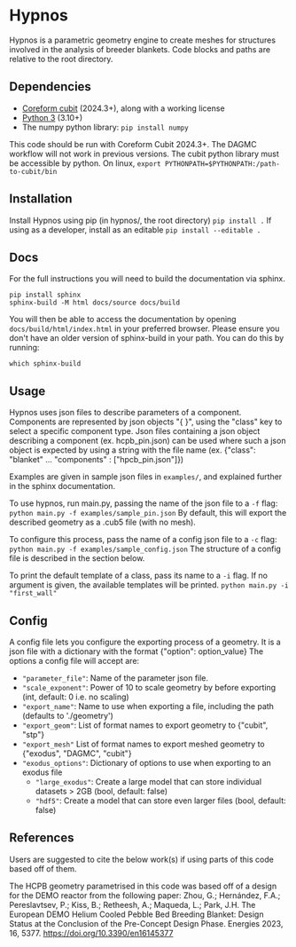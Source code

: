 # Hypnos

Hypnos is a parametric geometry engine to create meshes for structures involved in the analysis of breeder blankets.
Code blocks and paths are relative to the root directory.

## Dependencies
+ [Coreform cubit](https://coreform.com/products/downloads/) (2024.3+), along with a working license
+ [Python 3](https://www.python.org/downloads/) (3.10+)
+ The numpy python library: `pip install numpy`

This code should be run with Coreform Cubit 2024.3+. The DAGMC workflow will not work in previous versions.
The cubit python library must be accessible by python. On linux,
`export PYTHONPATH=$PYTHONPATH:/path-to-cubit/bin`

## Installation
Install Hypnos using pip (in hypnos/, the root directory)
`pip install .`
If using as a developer, install as an editable
`pip install --editable .`

## Docs
For the full instructions you will need to build the documentation via sphinx.
```
pip install sphinx
sphinx-build -M html docs/source docs/build
```
You will then be able to access the documentation by opening `docs/build/html/index.html` in your preferred browser.
Please ensure you don't have an older version of sphinx-build in your path. You can do this by running:
```
which sphinx-build
```

## Usage
Hypnos uses json files to describe parameters of a component.
Components are represented by json objects "{ }", using the "class" key to select a specific component type.
Json files containing a json object describing a component (ex. hcpb_pin.json) can be used where such a json object is expected by using a string with the file name (ex. {"class": "blanket" ... "components" : \["hpcb_pin.json"]})

Examples are given in sample json files in `examples/`, and explained further in the sphinx documentation.

To use hypnos, run main.py, passing the name of the json file to a `-f` flag:
```python main.py -f examples/sample_pin.json```
By default, this will export the described geometry as a .cub5 file (with no mesh).

To configure this process, pass the name of a config json file to a `-c` flag:
```python main.py -f examples/sample_config.json```
The structure of a config file is described in the section below.

To print the default template of a class, pass its name to a `-i` flag.
If no argument is given, the available templates will be printed.
```python main.py -i "first_wall"```


## Config
A config file lets you configure the exporting process of a geometry.
It is a json file with a dictionary with the format {"option": option_value}
The options a config file will accept are:

+ `"parameter_file"`: Name of the parameter json file.
+ `"scale_exponent"`: Power of 10 to scale geometry by before exporting (int, default: 0 i.e. no scaling)
+ `"export_name"`: Name to use when exporting a file, including the path (defaults to './geometry')
+ `"export_geom"`: List of format names to export geometry to {"cubit", "stp"}
+ `"export_mesh"` List of format names to export meshed geometry to {"exodus", "DAGMC", "cubit"}
+ `"exodus_options"`: Dictionary of options to use when exporting to an exodus file
    + `"large_exodus"`: Create a large model that can store individual datasets > 2GB (bool, default: false)
    + `"hdf5"`: Create a model that can store even larger files (bool, default: false)


## References
Users are suggested to cite the below work(s) if using parts of this code based off of them.

The HCPB geometry parametrised in this code was based off of a design for the DEMO reactor from the following paper:
Zhou, G.; Hernández, F.A.; Pereslavtsev, P.; Kiss, B.; Retheesh, A.; Maqueda, L.; Park, J.H. The European DEMO Helium Cooled Pebble Bed Breeding Blanket: Design Status at the Conclusion of the Pre-Concept Design Phase. Energies 2023, 16, 5377. https://doi.org/10.3390/en16145377